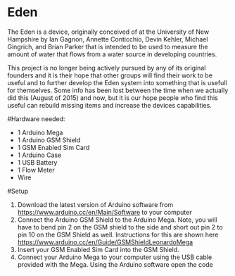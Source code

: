 # Eden
The Eden is a device, originally conceived of at the University of New Hampshire by Ian Gagnon, Annette Conticchio, Devin Kehler, Michael Gingrich, and Brian Parker that is intended to be used to measure the amount of water that flows from a water source in developing countries.

This project is no longer being actively pursued by any of its original founders and it is their hope that other groups will find their work to be useful and to further develop the Eden system into something that is usefull for themselves. Some info has been lost between the time when we actually did this (August of 2015) and now, but it is our hope people who find this useful can rebuild missing items and increase the devices capabilities.

#Hardware needed:
- 1 Arduino Mega
- 1 Arduino GSM Shield
- 1 GSM Enabled Sim Card
- 1 Arduino Case
- 1 USB Battery
- 1 Flow Meter
- Wire

#Setup
1. Download the latest version of Arduino software from https://www.arduino.cc/en/Main/Software to your computer
2. Connect the Arduino GSM Shield to the Arduino Mega. Note, you will have to bend pin 2 on the GSM shield to the side and short out pin 2 to pin 10 on the GSM Shield as well. Instructions for this are shown here https://www.arduino.cc/en/Guide/GSMShieldLeonardoMega
3. Insert your GSM Enabled Sim Card into the GSM Shield.
4. Connect your Arduino Mega to your computer using the USB cable provided with the Mega. Using the Arduino software open the code
